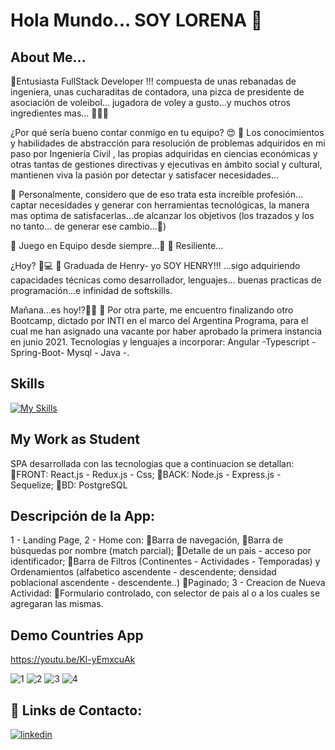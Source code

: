 
  # Hola Mundo... SOY LORENA 🙌


  ## About Me...

 📌Entusiasta  FullStack Developer !!! compuesta de unas rebanadas de ingeniera, unas cucharaditas 
    de contadora, una pizca de presidente de asociación de voleibol...  jugadora de voley a gusto...y muchos 
    otros ingredientes mas... 🙋‍♀️😉

   ¿Por qué sería bueno contar conmigo en tu equipo? 😍
📌 Los conocimientos y habilidades de abstracción para resolución de problemas adquiridos  en mi paso 
    por Ingeniería Civil , las propias adquiridas en ciencias económicas y otras tantas de gestiones directivas 
    y ejecutivas en ámbito social y cultural,  mantienen viva la pasión por detectar y satisfacer necesidades...

📌 Personalmente, considero que de eso trata esta increíble profesión... captar necesidades y generar con 
    herramientas tecnológicas, la manera mas optima de satisfacerlas...de alcanzar los objetivos (los trazados y los no tanto... de generar ese cambio...🤭)

📌 Juego en Equipo desde siempre...🙌
📌 Resiliente...


 ¿Hoy? 📲💻
📌 Graduada de Henry- yo SOY HENRY!!! ...sigo adquiriendo capacidades 
   técnicas como desarrollador, lenguajes... buenas practicas de programación...e infinidad 
   de softskills.


 Mañana...es hoy!?🚀🎆
📌 Por otra parte, me encuentro finalizando otro Bootcamp, dictado por INTI en el marco del Argentina 
    Programa, para el cual me han asignado una vacante por haber aprobado la primera instancia en junio 
    2021. Tecnologías y lenguajes a incorporar: Angular -Typescript -Spring-Boot- Mysql - Java -.



 ## Skills
 
 [![My Skills](https://skills.thijs.gg/icons?i=js,ts,java,html,css,react,angular,mongodb,postgres,nodejs,mysql,spring,git,figma,JWT)](https://skills.thijs.gg)



 ## My Work as Student
 SPA desarrollada con las tecnologías que a continuacion se detallan:
🔹FRONT: React.js - Redux.js - Css;
🔹BACK: Node.js - Express.js - Sequelize;
🔹BD: PostgreSQL

## Descripción de la App:
1 - Landing Page,
2 - Home con:
        🔹Barra de navegación,
        🔹Barra de búsquedas por nombre (match parcial);
        🔹Detalle de un país - acceso por identificador;
        🔹Barra de Filtros (Continentes - Actividades - Temporadas) y    Ordenamientos (alfabetico ascendente - descendente; densidad poblacional ascendente  - descendente..)
        🔹Paginado;
3 - Creacion de Nueva Actividad:
        🔹Formulario controlado, con selector de pais al o a los cuales se agregaran las mismas.
         
## Demo Countries App

https://youtu.be/Kl-yEmxcuAk

![1](https://user-images.githubusercontent.com/86624472/145938350-b6939d65-1c73-40e9-bd4f-29156b4c4bb0.png)
![2](https://user-images.githubusercontent.com/86624472/145938400-17dbb9bc-7a5e-4d54-b91c-6285eca56287.png)
![3](https://user-images.githubusercontent.com/86624472/145938414-96898a3e-58e5-4200-8216-c87e1a9e2db9.png)
![4](https://user-images.githubusercontent.com/86624472/145938460-9efbac21-b63d-42ec-886f-824a0190d1a0.png)

## 🔗 Links de Contacto:
[![linkedin](https://img.shields.io/badge/linkedin-0A66C2?style=for-the-badge&logo=linkedin&logoColor=white)](https://www.linkedin.com/in/lorena-de-armas/)

  


